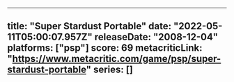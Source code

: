 
---
title: "Super Stardust Portable"
date: "2022-05-11T05:00:07.957Z"
releaseDate: "2008-12-04"
platforms: ["psp"]
score: 69
metacriticLink: "https://www.metacritic.com/game/psp/super-stardust-portable"
series: []
---
